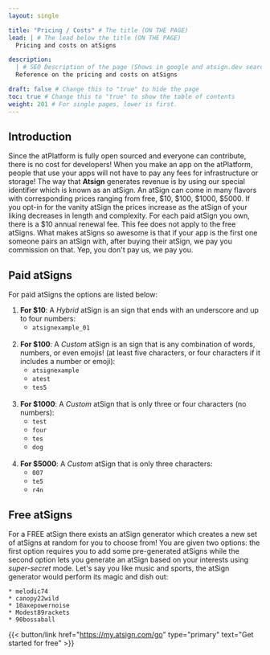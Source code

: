 ```yaml
---
layout: single

title: "Pricing / Costs" # The title (ON THE PAGE)
lead: | # The lead below the title (ON THE PAGE)
  Pricing and costs on atSigns

description:
  | # SEO Description of the page (Shows in google and atsign.dev search)
  Reference on the pricing and costs on atSigns

draft: false # Change this to "true" to hide the page
toc: true # Change this to "true" to show the table of contents
weight: 201 # For single pages, lower is first.
---
```


## Introduction

Since the atPlatform is fully open sourced and everyone can contribute, there is no cost for developers! When you make an app on the atPlatform, people that use your apps will not have to pay any fees for infrastructure or storage! The way that **Atsign** generates revenue is by using our special identifier which is known as an atSign. An atSign can come in many flavors with corresponding prices ranging from free, $10, $100, $1000, $5000. If you opt-in for the vanity atSign the prices increase as the atSign of your liking decreases in length and complexity. For each paid atSign you own, there is a $10 annual renewal fee. This fee does not apply to the free atSigns. What makes atSigns so awesome is that if your app is the first one someone pairs an atSign with, after buying their atSign, we pay you commission on that. Yep, you don't pay us, we pay you.

## Paid atSigns

For paid atSigns the options are listed below:

1. **For $10**: A _Hybrid_ atSign is an sign that ends with an underscore and up to four numbers:
   - `atsignexample_01`  
     <br />
2. **For $100**: A _Custom_ atSign is an sign that is any combination of words, numbers, or even emojis! (at least five characters, or four characters if it includes a number or emoji):
   - `atsignexample`
   - `atest`
   - `tes5`  
     <br />
3. **For $1000**: A _Custom_ atSign that is only three or four characters (no numbers):
   - `test`
   - `four`
   - `tes`
   - `dog`  
     <br />
4. **For $5000**: A _Custom_ atSign that is only three characters:
   - `007`
   - `te5`
   - `r4n` <br />

## Free atSigns

For a FREE atSign there exists an atSign generator which creates a new set of atSigns at random for you to choose from! You are given two options: the first option requires you to add some pre-generated atSigns while the second option lets you generate an atSign based on your interests using _super-secret_ mode. Let's say you like music and sports, the atSign generator would perform its magic and dish out:

    * melodic74
    * canopy22wild
    * 10axepowernoise
    * Modest89rackets
    * 90bossaball

{{< button/link href="https://my.atsign.com/go" type="primary" text="Get started for free" >}}
